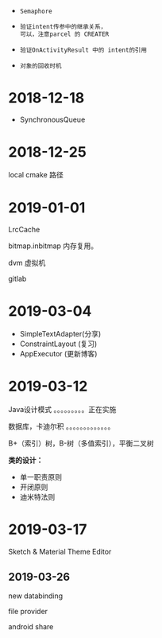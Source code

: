 - ```
  Semaphore
  ```

- ```java
  验证intent传参中的继承关系，
  可以，注意parcel 的 CREATER
  ```

- ```java
  验证OnActivityResult 中的 intent的引用
  ```

- ```java
  对象的回收时机
  ```




# 2018-12-18

- SynchronousQueue



# 2018-12-25

local cmake 路径



# 2019-01-01

LrcCache

bitmap.inbitmap 内存复用。

dvm 虚拟机

gitlab



# 2019-03-04

- SimpleTextAdapter(分享)
- ConstraintLayout (复习)
- AppExecutor (更新博客)


# 2019-03-12

Java设计模式			。。。。。。。。。正在实施

数据库，卡迪尔积		。。。。。。。。。。。。。

B+（索引）树，B-树（多值索引），平衡二叉树



**类的设计：**

- 单一职责原则
- 开闭原则
- 迪米特法则



# 2019-03-17

Sketch & Material Theme Editor





## 2019-03-26

new databinding

file provider

android share